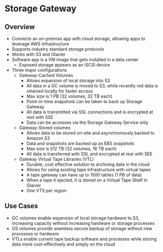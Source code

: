 # Storage Gateway

## Overview
- Connects an on-premise app with cloud storage, allowing apps to leverage AWS infrastructure
- Supports industry standard storage protocols
- Works with S3 and Glacier
- Software app is a VM image that gets installed in a data center
  - Exposed storage appears as an iSCSI device
- Three major configurations
  - Gateway-Cached Volumes
    - Allows expansion of local storage into S3
    - All data in a GC volume is moved to S3, while recently red data is retained locally for faster access
    - Max size is 1 PB (32 volumes, 32 TB each)
    - Point-in-time snapshots can be taken to back up Storage Gateway
    - All data is transmitted via SSL connections and is encrypted at rest with SSE
    - Data can be accesses via the Storage Gateway Service only
  - Gateway-Stored volumes
    - Allows data to be stored on-site and asynchronously backed to Amazon S3
    - Data and snapshots are backed up as EBS snapshots
    - Max size is 512 TB (32 volumes, 16 TB each)
    - All data is transferred with SSL and encrypted at rest with SEE
  - Gateway Virtual Tape Libraries (VTL)
    - Durable, cost effective solution to archiving data in the cloud
    - Allows for using existing tape infrastructure with virtual tapes
    - A tape gateway can have up to 1500 tables (1 PB of data)
    - When a tape it ejected, it is stored on a Virtual Tape Shelf in Glacier
    - One VTS per region

## Use Cases
- GC volumes enable expansion of local storage hardware to S3, increasing capacity without increasing hardware or storage processes
- GS volumes provide seamless secure backup of storage without new processes or hardware
- VTLs enable current tape backup software and processes while storing data more cost-effectively and simply on the cloud
